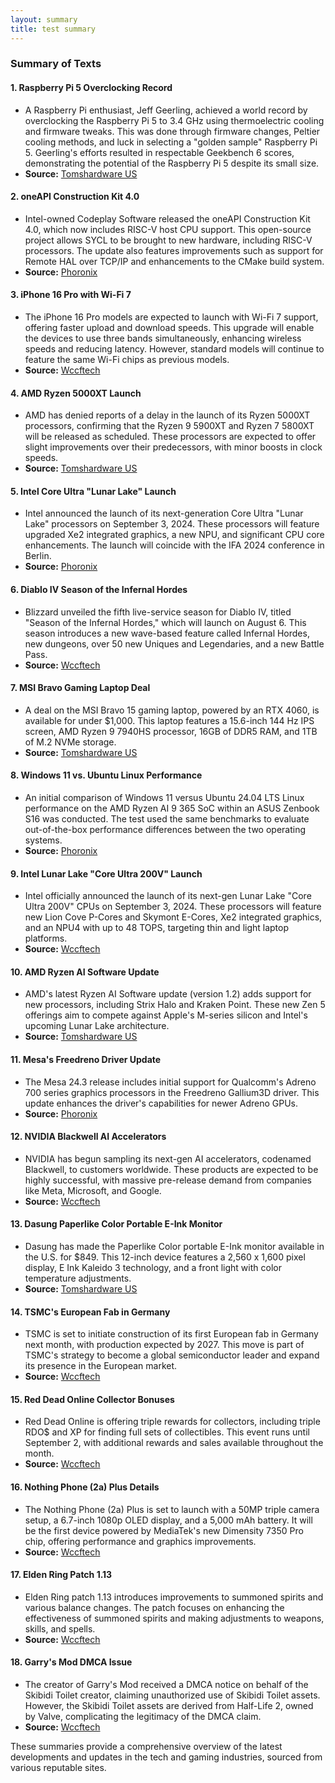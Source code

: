 ```yaml
---
layout: summary
title: test summary
---
```


### Summary of Texts

#### 1. **Raspberry Pi 5 Overclocking Record**
- A Raspberry Pi enthusiast, Jeff Geerling, achieved a world record by overclocking the Raspberry Pi 5 to 3.4 GHz using thermoelectric cooling and firmware tweaks. This was done through firmware changes, Peltier cooling methods, and luck in selecting a "golden sample" Raspberry Pi 5. Geerling's efforts resulted in respectable Geekbench 6 scores, demonstrating the potential of the Raspberry Pi 5 despite its small size.
- **Source:** [Tomshardware US](https://www.tomshardware.com/raspberry-pi/raspberry-pi-5-hits-world-record-34-ghz-with-thermoelectric-cooling-and-firmware-tweaks)

#### 2. **oneAPI Construction Kit 4.0**
- Intel-owned Codeplay Software released the oneAPI Construction Kit 4.0, which now includes RISC-V host CPU support. This open-source project allows SYCL to be brought to new hardware, including RISC-V processors. The update also features improvements such as support for Remote HAL over TCP/IP and enhancements to the CMake build system.
- **Source:** [Phoronix](https://www.phoronix.com/news/oneAPI-Construction-Kit-4.0)

#### 3. **iPhone 16 Pro with Wi-Fi 7**
- The iPhone 16 Pro models are expected to launch with Wi-Fi 7 support, offering faster upload and download speeds. This upgrade will enable the devices to use three bands simultaneously, enhancing wireless speeds and reducing latency. However, standard models will continue to feature the same Wi-Fi chips as previous models.
- **Source:** [Wccftech](https://wccftech.com/iphone-16-pro-to-feature-wi-fi-7-chip-for-faster-speeds/)

#### 4. **AMD Ryzen 5000XT Launch**
- AMD has denied reports of a delay in the launch of its Ryzen 5000XT processors, confirming that the Ryzen 9 5900XT and Ryzen 7 5800XT will be released as scheduled. These processors are expected to offer slight improvements over their predecessors, with minor boosts in clock speeds.
- **Source:** [Tomshardware US](https://www.tomshardware.com/pc-components/cpus/amd-denies-reports-of-ryzen-5000xt-launch-delay-chipmaker-says-chips-on-schedule-for-release-tomorrow)

#### 5. **Intel Core Ultra "Lunar Lake" Launch**
- Intel announced the launch of its next-generation Core Ultra "Lunar Lake" processors on September 3, 2024. These processors will feature upgraded Xe2 integrated graphics, a new NPU, and significant CPU core enhancements. The launch will coincide with the IFA 2024 conference in Berlin.
- **Source:** [Phoronix](https://www.phoronix.com/news/Intel-Lunar-Lake-3-September)

#### 6. **Diablo IV Season of the Infernal Hordes**
- Blizzard unveiled the fifth live-service season for Diablo IV, titled "Season of the Infernal Hordes," which will launch on August 6. This season introduces a new wave-based feature called Infernal Hordes, new dungeons, over 50 new Uniques and Legendaries, and a new Battle Pass.
- **Source:** [Wccftech](https://wccftech.com/diablo-iv-season-of-the-infernal-hordes-begins-on-august-6/)

#### 7. **MSI Bravo Gaming Laptop Deal**
- A deal on the MSI Bravo 15 gaming laptop, powered by an RTX 4060, is available for under $1,000. This laptop features a 15.6-inch 144 Hz IPS screen, AMD Ryzen 9 7940HS processor, 16GB of DDR5 RAM, and 1TB of M.2 NVMe storage.
- **Source:** [Tomshardware US](https://www.tomshardware.com/laptops/gaming-laptops/snag-an-rtx-4060-powered-msi-bravo-gaming-laptop-for-under-dollar1k)

#### 8. **Windows 11 vs. Ubuntu Linux Performance**
- An initial comparison of Windows 11 versus Ubuntu 24.04 LTS Linux performance on the AMD Ryzen AI 9 365 SoC within an ASUS Zenbook S16 was conducted. The test used the same benchmarks to evaluate out-of-the-box performance differences between the two operating systems.
- **Source:** [Phoronix](https://www.phoronix.com/review/windows-linux-ryzen-ai)

#### 9. **Intel Lunar Lake "Core Ultra 200V" Launch**
- Intel officially announced the launch of its next-gen Lunar Lake "Core Ultra 200V" CPUs on September 3, 2024. These processors will feature new Lion Cove P-Cores and Skymont E-Cores, Xe2 integrated graphics, and an NPU4 with up to 48 TOPS, targeting thin and light laptop platforms.
- **Source:** [Wccftech](https://wccftech.com/intel-lunar-lake-core-ultra-200v-launch-3rd-september/)

#### 10. **AMD Ryzen AI Software Update**
- AMD's latest Ryzen AI Software update (version 1.2) adds support for new processors, including Strix Halo and Kraken Point. These new Zen 5 offerings aim to compete against Apple's M-series silicon and Intel's upcoming Lunar Lake architecture.
- **Source:** [Tomshardware US](https://www.tomshardware.com/pc-components/cpus/amd-ryzen-ai-software-heralds-the-arrival-of-five-new-cpus)

#### 11. **Mesa's Freedreno Driver Update**
- The Mesa 24.3 release includes initial support for Qualcomm's Adreno 700 series graphics processors in the Freedreno Gallium3D driver. This update enhances the driver's capabilities for newer Adreno GPUs.
- **Source:** [Phoronix](https://www.phoronix.com/news/Mesa-24.3-Freedreno-A7xx)

#### 12. **NVIDIA Blackwell AI Accelerators**
- NVIDIA has begun sampling its next-gen AI accelerators, codenamed Blackwell, to customers worldwide. These products are expected to be highly successful, with massive pre-release demand from companies like Meta, Microsoft, and Google.
- **Source:** [Wccftech](https://wccftech.com/nvidia-begins-sampling-next-gen-ai-powerhouse-blackwell-all-over-the-world/)

#### 13. **Dasung Paperlike Color Portable E-Ink Monitor**
- Dasung has made the Paperlike Color portable E-Ink monitor available in the U.S. for $849. This 12-inch device features a 2,560 x 1,600 pixel display, E Ink Kaleido 3 technology, and a front light with color temperature adjustments.
- **Source:** [Tomshardware US](https://www.tomshardware.com/monitors/portable-monitors/paperlike-color-portable-e-ink-monitor-hits-us-market-for-849-dollars)

#### 14. **TSMC's European Fab in Germany**
- TSMC is set to initiate construction of its first European fab in Germany next month, with production expected by 2027. This move is part of TSMC's strategy to become a global semiconductor leader and expand its presence in the European market.
- **Source:** [Wccftech](https://wccftech.com/tsmc-initiate-construction-first-european-fab-germany-next-month/)

#### 15. **Red Dead Online Collector Bonuses**
- Red Dead Online is offering triple rewards for collectors, including triple RDO$ and XP for finding full sets of collectibles. This event runs until September 2, with additional rewards and sales available throughout the month.
- **Source:** [Wccftech](https://wccftech.com/red-dead-online-jam-packed-with-collector-bonuses/)

#### 16. **Nothing Phone (2a) Plus Details**
- The Nothing Phone (2a) Plus is set to launch with a 50MP triple camera setup, a 6.7-inch 1080p OLED display, and a 5,000 mAh battery. It will be the first device powered by MediaTek's new Dimensity 7350 Pro chip, offering performance and graphics improvements.
- **Source:** [Wccftech](https://wccftech.com/last-minute-details-reveal-the-official-image-of-the-nothing-2a-plus-showcasing-its-design-and-50mp-triple-camera-setup/)

#### 17. **Elden Ring Patch 1.13**
- Elden Ring patch 1.13 introduces improvements to summoned spirits and various balance changes. The patch focuses on enhancing the effectiveness of summoned spirits and making adjustments to weapons, skills, and spells.
- **Source:** [Wccftech](https://wccftech.com/elden-ring-patch-1-13/)

#### 18. **Garry's Mod DMCA Issue**
- The creator of Garry's Mod received a DMCA notice on behalf of the Skibidi Toilet creator, claiming unauthorized use of Skibidi Toilet assets. However, the Skibidi Toilet assets are derived from Half-Life 2, owned by Valve, complicating the legitimacy of the DMCA claim.
- **Source:** [Wccftech](https://wccftech.com/creator-of-garrys-mod-receives-dmca-on-behalf-of-skibidi-toilet-creator/)

These summaries provide a comprehensive overview of the latest developments and updates in the tech and gaming industries, sourced from various reputable sites.